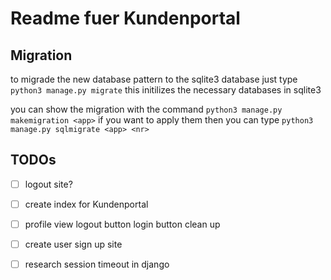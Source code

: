 # Readme fuer Kundenportal

## Migration

to migrade the new database pattern to the sqlite3 database just type `python3 manage.py migrate`
this initilizes the necessary databases in sqlite3

you can show the migration with the command `python3 manage.py makemigration <app>`
if you want to apply them then you can type `python3 manage.py sqlmigrate <app> <nr>`

## TODOs

- [ ] logout site?
- [ ] create index for Kundenportal
- [ ] profile view logout button login button clean up
- [ ] create user sign up site
- [ ] research session timeout in django

